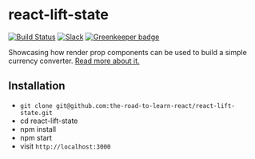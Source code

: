 # react-lift-state

[![Build Status](https://travis-ci.org/the-road-to-learn-react/react-lift-state.svg?branch=master)](https://travis-ci.org/the-road-to-learn-react/react-lift-state) [![Slack](https://slack-the-road-to-learn-react.wieruch.com/badge.svg)](https://slack-the-road-to-learn-react.wieruch.com/) [![Greenkeeper badge](https://badges.greenkeeper.io/the-road-to-learn-react/react-lift-state.svg)](https://greenkeeper.io/)

Showcasing how render prop components can be used to build a simple currency converter. [Read more about it.](https://www.robinwieruch.de/react-lift-state/)

## Installation

* `git clone git@github.com:the-road-to-learn-react/react-lift-state.git`
* cd react-lift-state
* npm install
* npm start
* visit `http://localhost:3000`
